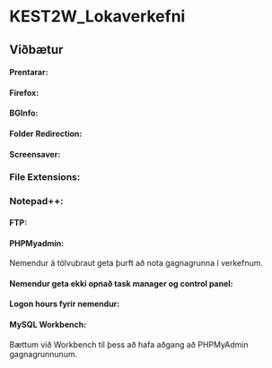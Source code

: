 # KEST2W_Lokaverkefni

## Viðbætur

#### Prentarar:


#### Firefox:

#### BGInfo:

#### Folder Redirection:

#### Screensaver:

### File Extensions:

### Notepad++:

#### FTP:

#### PHPMyadmin:

Nemendur á tölvubraut geta þurft að nota gagnagrunna í verkefnum.

#### Nemendur geta ekki opnað task manager og control panel:

#### Logon hours fyrir nemendur:

#### MySQL Workbench:

Bættum við Workbench til þess að hafa aðgang að PHPMyAdmin gagnagrunnunum.
